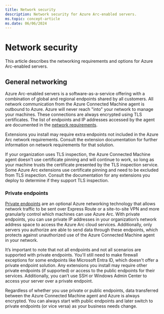 ```yaml
---
title: Network security
description: Network security for Azure Arc-enabled servers.
ms.topic: concept-article
ms.date: 06/06/2024
---
```


# Network security

This article describes the networking requirements and options for Azure Arc-enabled servers.

## General networking

Azure Arc-enabled servers is a software-as-a-service offering with a combination of global and regional endpoints shared by all customers. All network communication from the Azure Connected Machine agent is outbound to Azure. Azure will never reach "into" your network to manage your machines. These connections are always encrypted using TLS certificates. The list of endpoints and IP addresses accessed by the agent are documented in the [network requirements](network-requirements.md).

Extensions you install may require extra endpoints not included in the Azure Arc network requirements. Consult the extension documentation for further information on network requirements for that solution.

If your organization uses TLS inspection, the Azure Connected Machine agent doesn't use certificate pinning and will continue to work, so long as your machine trusts the certificate presented by the TLS inspection service. Some Azure Arc extensions use certificate pinning and need to be excluded from TLS inspection. Consult the documentation for any extensions you deploy to determine if they support TLS inspection.

### Private endpoints

[Private endpoints](private-link-security.md) are an optional Azure networking technology that allows network traffic to be sent over Express Route or a site-to-site VPN and more granularly control which machines can use Azure Arc. With private endpoints, you can use private IP addresses in your organization’s network address space to access the Azure Arc cloud services. Additionally, only servers you authorize are able to send data through these endpoints, which protects against unauthorized use of the Azure Connected Machine agent in your network.

It’s important to note that not all endpoints and not all scenarios are supported with private endpoints. You'll still need to make firewall exceptions for some endpoints like Microsoft Entra ID, which doesn't offer a private endpoint solution. Any extensions you install may require other private endpoints (if supported) or access to the public endpoints for their services. Additionally, you can’t use SSH or Windows Admin Center to access your server over a private endpoint.

Regardless of whether you use private or public endpoints, data transferred between the Azure Connected Machine agent and Azure is always encrypted. You can always start with public endpoints and later switch to private endpoints (or vice versa) as your business needs change.

